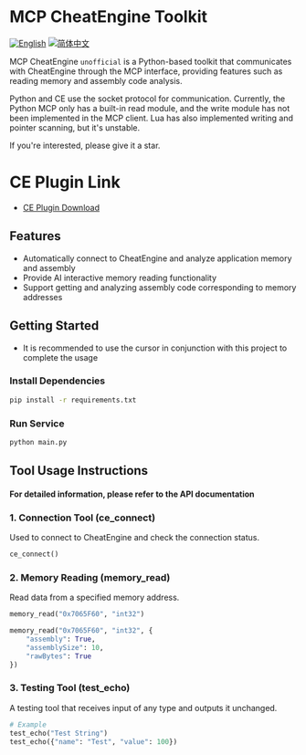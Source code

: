 # MCP CheatEngine Toolkit

[![English](https://img.shields.io/badge/English-Click-yellow)](README.md)
[![简体中文](https://img.shields.io/badge/中文文档-点击查看-orange)](README-zh.md)

MCP CheatEngine `unofficial` is a Python-based toolkit that communicates with CheatEngine through the MCP interface, providing features such as reading memory and assembly code analysis.

Python and CE use the socket protocol for communication. Currently, the Python MCP only has a built-in read module, and the write module has not been implemented in the MCP client. Lua has also implemented writing and pointer scanning, but it's unstable.

If you're interested, please give it a star.


# CE Plugin Link


* [CE Plugin Download](https://github.com/Lyoneos/mcp-cheatengine-Cto_CEPlugins)

## Features

* Automatically connect to CheatEngine and analyze application memory and assembly
* Provide AI interactive memory reading functionality
* Support getting and analyzing assembly code corresponding to memory addresses

## Getting Started

* It is recommended to use the cursor in conjunction with this project to complete the usage

### Install Dependencies

```bash
pip install -r requirements.txt
```

### Run Service

```bash
python main.py
```

## Tool Usage Instructions

#### For detailed information, please refer to the API documentation

### 1. Connection Tool (ce_connect)

Used to connect to CheatEngine and check the connection status.

```python
ce_connect()
```

### 2. Memory Reading (memory_read)

Read data from a specified memory address.

```python
memory_read("0x7065F60", "int32")

memory_read("0x7065F60", "int32", {
    "assembly": True,
    "assemblySize": 10,
    "rawBytes": True
})
```

### 3. Testing Tool (test_echo)

A testing tool that receives input of any type and outputs it unchanged.

```python
# Example
test_echo("Test String")
test_echo({"name": "Test", "value": 100})
```

